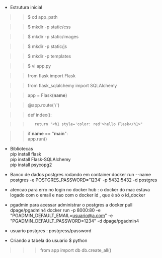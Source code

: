 * Estrutura inicial 

>> $ cd app_path 

>> $ mkdir -p static/css

>> $ mkdir -p static/images

>> $ mkdir -p static/js

>> $ mkdir -p templates 

>> $ vi app.py


>>    from flask import Flask   

>>    from flask_sqlalchemy import SQLAlchemy  

>>    app = Flask(__name__)  

>>
>>    @app.route('/')  

>>    def index():  

>>        return "<h1 style='color: red'>hello Flask</h1>"  

>>
>>    if __name__ == "__main__":  
>>        app.run()  

- Bibliotecas   
 pip install flask  
 pip install Flask-SQLAlchemy  
 pip install psycopg2  


- Banco de dados postgres rodando em container 
docker run --name postgres -e POSTGRES_PASSWORD='1234'  -p 5432:5432 -d postgres

* atencao para erro no login no docker hub : o docker do mac estava logado com o email e nao com o docker id , que é só o id_docker 

* pgadmin para acessar administrar o  postgres a
docker pull dpage/pgadmin4
docker run -p 8000:80  -e "PGADMIN_DEFAULT_EMAIL=usuario@a.com"  -e "PGADMIN_DEFAULT_PASSWORD=1234" -d dpage/pgadmin4

- usuario postgres : postgress/password

- Criando a tabela do usuario 
$ python 

>>> from app import db 
>>> db.create_all()